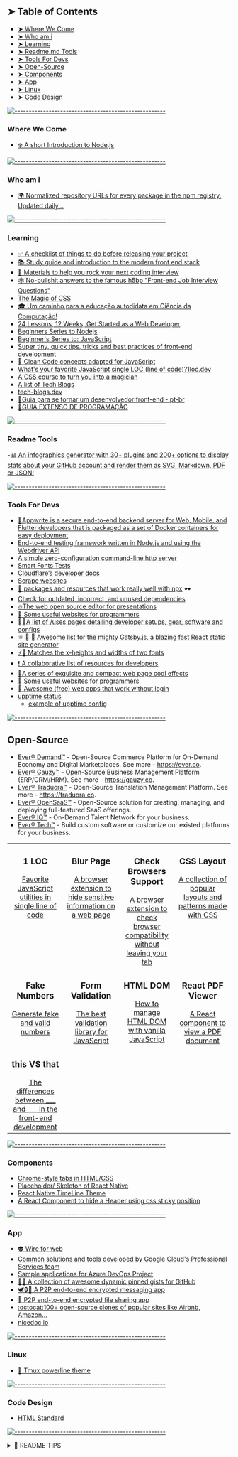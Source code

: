 ## ➤ Table of Contents

* [➤ Where We Come](#where-we-come)
* [➤ Who am i](#who-am-i)
* [➤ Learning](#learning)
* [➤ Readme.md Tools](#readme-tools)
* [➤ Tools For Devs](#tools-for-devs)
* [➤ Open-Source](#open-source)
* [➤ Components](#components)
* [➤ App](#app)
* [➤ Linux](#linux)
* [➤ Code Design](#code-design)


[![-----------------------------------------------------](https://raw.githubusercontent.com/andreasbm/readme/master/assets/lines/colored.png)](#table-of-contents)

### Where We Come

  - [❄️ A short Introduction to Node.js](https://github.com/maxogden/art-of-node)

[![-----------------------------------------------------](https://raw.githubusercontent.com/andreasbm/readme/master/assets/lines/colored.png)](#table-of-contents)

### Who am i

  - [🌍 Normalized repository URLs for every package in the npm registry. Updated daily...](https://github.com/nice-registry/all-the-package-repos)

[![-----------------------------------------------------](https://raw.githubusercontent.com/andreasbm/readme/master/assets/lines/colored.png)](#table-of-contents)

### Learning

  - [✅ A checklist of things to do before releasing your project](https://github.com/amilajack/project-checklist)
  - [📚 Study guide and introduction to the modern front end stack](https://github.com/grab/front-end-guide)
  - [💯 Materials to help you rock your next coding interview](https://github.com/yangshun/tech-interview-handbook)
  - [🕸 No-bullshit answers to the famous h5bp "Front-end Job Interview Questions"](https://github.com/yangshun/front-end-interview-handbook)
  - [The Magic of CSS](https://github.com/adamschwartz/magic-of-css)
  - [🎓 Um caminho para a educação autodidata em Ciência da Computação!](https://github.com/Universidade-Livre/ciencia-da-computacao)
  - [24 Lessons, 12 Weeks, Get Started as a Web Developer](https://github.com/microsoft/Web-Dev-For-Beginners)
  - [Beginners Series to Nodejs](https://channel9.msdn.com/Series/Beginners-Series-to-Nodejs?WT.mc_id=academic-13441-cxa)
  - [Beginner's Series to: JavaScript](https://channel9.msdn.com/Series/Beginners-Series-to-JavaScript?WT.mc_id=academic-13441-cxa)
  - [Super tiny, quick tips, tricks and best practices of front-end development](https://github.com/1milligram/frontend-tips)
  - [🛁 Clean Code concepts adapted for JavaScript](https://github.com/ryanmcdermott/clean-code-javascript)
  - [What's your favorite JavaScript single LOC (line of code)?1loc.dev](https://github.com/1milligram/1loc)
  - [A CSS course to turn you into a magician](https://adamschwartz.co/magic-of-css/chapters/6-transitions/)
  - [A list of Tech Blogs](https://github.com/markodenic/awesome-tech-blogs)
  - [tech-blogs.dev](https://tech-blogs.dev/) 
  - [🎯Guia para se tornar um desenvolvedor front-end - pt-br](https://github.com/arthurspk/guiadofrontend/blob/main/README.md)
  - [🎯GUIA EXTENSO DE PROGRAMAÇÃO](https://github.com/arthurspk/guiadevbrasil/blob/main/README.md)

[![-----------------------------------------------------](https://raw.githubusercontent.com/andreasbm/readme/master/assets/lines/colored.png)](#table-of-contents)

### Readme Tools

  -[📊 An infographics generator with 30+ plugins and 200+ options to display stats about your GitHub account and render them as SVG, Markdown, PDF or JSON!](https://github.com/lowlighter/metrics)
  
[![-----------------------------------------------------](https://raw.githubusercontent.com/andreasbm/readme/master/assets/lines/colored.png)](#table-of-contents)

### Tools For Devs

  - [🚀Appwrite is a secure end-to-end backend server for Web, Mobile, and Flutter developers that is packaged as a set of Docker containers for easy deployment](https://github.com/appwrite/appwrite)
  - [End-to-end testing framework written in Node.js and using the Webdriver API](https://github.com/nightwatchjs/nightwatch)
  - [A simple zero-configuration command-line http server](https://github.com/http-party/http-server)
  - [Smart Fonts Tests](https://github.com/adamschwartz/typography.js)
  - [Cloudflare’s developer docs](https://github.com/adamschwartz/cloudflare-docs)
  - [Scrape websites](https://github.com/adamschwartz/web.scraper.workers.dev)
  - [🌟 packages and resources that work really well with npx](https://github.com/zkat/npx) 🕶
  - [Check for outdated, incorrect, and unused dependencies](https://github.com/dylang/npm-check)
  - [🔥The web open source editor for presentations](https://github.com/deckgo/deckdeckgo#getting-started)
  - [🔗 Some useful websites for programmers](https://github.com/sdmg15/Best-websites-a-programmer-should-visit)
  - [🧙‍♂️A list of /uses pages detailing developer setups, gear, software and configs](https://github.com/wesbos/awesome-uses)
  - [⚛️ 📄 🚀 Awesome list for the mighty Gatsby.js, a blazing fast React static site generator](https://github.com/prayash/awesome-gatsby)
  - [⚡️🎨 Matches the x-heights and widths of two fonts](https://github.com/notwaldorf/font-style-matcher)
  - [❗️ A collaborative list of resources for developers](https://github.com/marcelscruz/dev-resources)
  - [🚀A series of exquisite and compact web page cool effects](https://github.com/lindelof/awesome-web-effect)
  - [🔗 Some useful websites for programmers](https://github.com/sdmg15/Best-websites-a-programmer-should-visit)
  - [🚀 Awesome (free) web apps that work without login](https://github.com/aviaryan/awesome-no-login-web-apps)
  - [upptime status](https://status-plus.github.io/StatusPlus/)
    - [example of upptime config](https://github.com/Status-Plus/StatusPlus/blob/master/.upptimerc.yml) 

[![-----------------------------------------------------](https://raw.githubusercontent.com/andreasbm/readme/master/assets/lines/colored.png)](#table-of-contents)

## Open-Source

- [Ever® Demand™](https://github.com/ever-co/ever-demand) - Open-Source Commerce Platform for On-Demand Economy and Digital Marketplaces. See more - https://ever.co.
- [Ever® Gauzy™](https://github.com/ever-co/ever-gauzy) - Open-Source Business Management Platform (ERP/CRM/HRM). See more - https://gauzy.co.
- [Ever® Traduora™](https://github.com/ever-co/ever-traduora) - Open-Source Translation Management Platform. See more - https://traduora.co.
- [Ever® OpenSaaS™](https://github.com/ever-co/ever-opensaas) -  Open-Source solution for creating, managing, and deploying full-featured SaaS offerings.
- [Ever® IQ™](https://everiq.co) - On-Demand Talent Network for your business.
- [Ever® Tech™](https://ever.tech) - Build custom software or customize our existed platforms for your business.

<table>
    <tbody>
        <tr valign="top">
            <td width="25%" align="center">
                <h3>1 LOC</h3>
                <a href="https://1loc.dev">Favorite JavaScript utilities in single line of code</a>
            </td>
            <td width="25%" align="center">
                <h3>Blur Page</h3>
                <a href="https://blur.page">A browser extension to hide sensitive information on a web page</a>
            </td>
            <td width="25%" align="center">
                <h3>Check Browsers Support</h3>
                <a href="https://checkbrowsers.support">A browser extension to check browser compatibility without leaving your tab</a>
            </td>
            <td width="25%" align="center">
                <h3>CSS Layout</h3>
                <a href="https://csslayout.io">A collection of popular layouts and patterns made with CSS</a>
            </td>
        </tr>
        <tr valign="top">
            <td width="25%" align="center">
                <h3>Fake Numbers</h3>
                <a href="https://fakenumbers.io">Generate fake and valid numbers</a>
            </td>
            <td width="25%" align="center">
                <h3>Form Validation</h3>
                <a href="https://formvalidation.io">The best validation library for JavaScript</a>
            </td>
            <td width="25%" align="center">
                <h3>HTML DOM</h3>
                <a href="https://htmldom.dev">How to manage HTML DOM with vanilla JavaScript</a>
            </td>
            <td width="25%" align="center">
                <h3>React PDF Viewer</h3>
                <a href="https://react-pdf-viewer.dev">A React component to view a PDF document</a>
            </td>
        </tr>
        <tr valign="top">
            <td width="25%" align="center">
                <h3>this VS that</h3>
                <a href="https://thisthat.dev">The differences between ___ and ___ in the front-end development</a>
            </td>
            <td width="25%" align="center"></td>
            <td width="25%" align="center"></td>
            <td width="25%" align="center"></td>
        </tr>
    </tbody>
</table>

[![-----------------------------------------------------](https://raw.githubusercontent.com/andreasbm/readme/master/assets/lines/colored.png)](#table-of-contents)

### Components

  - [Chrome-style tabs in HTML/CSS](https://github.com/adamschwartz/chrome-tabs)
  - [Placeholder/ Skeleton of React Native](https://github.com/tomzaku/react-native-shimmer-placeholder)
  - [React Native TimeLine Theme](https://github.com/tomzaku/react-native-timeline-theme)
  - [A React Component to hide a Header using css sticky position](https://github.com/Integreat/react-sticky-headroom)


[![-----------------------------------------------------](https://raw.githubusercontent.com/andreasbm/readme/master/assets/lines/colored.png)](#table-of-contents)

### App

  - [👽 Wire for web](https://github.com/wireapp/wire-webapp)
  - [Common solutions and tools developed by Google Cloud's Professional Services team](https://github.com/GoogleCloudPlatform/professional-services)
  - [Sample applications for Azure DevOps Project](https://github.com/microsoft/devops-project-samples)
  - [📌✨ A collection of awesome dynamic pinned gists for GitHub](https://github.com/matchai/awesome-pinned-gists)
  - [🕊️🔒💬 A P2P end-to-end encrypted messaging app](https://github.com/HR/ciphora)
  - [🚀 P2P end-to-end encrypted file sharing app](https://github.com/HR/spacedrop)
  - [:octocat:100+ open-source clones of popular sites like Airbnb, Amazon...](https://github.com/GorvGoyl/Clone-Wars)
  - [nicedoc.io](https://nicedoc.io/araguaci/awesome-stars)


[![-----------------------------------------------------](https://raw.githubusercontent.com/andreasbm/readme/master/assets/lines/colored.png)](#table-of-contents)

### Linux

  - [🎨 Tmux powerline theme](https://github.com/wfxr/tmux-power)


[![-----------------------------------------------------](https://raw.githubusercontent.com/andreasbm/readme/master/assets/lines/colored.png)](#table-of-contents)

### Code Design

  - [HTML Standard](https://github.com/whatwg/html)

[![-----------------------------------------------------](https://raw.githubusercontent.com/andreasbm/readme/master/assets/lines/colored.png)](#table-of-contents)

<details>
<summary>📖 README TIPS </summary>
<br />

[![-----------------------------------------------------](https://raw.githubusercontent.com/andreasbm/readme/master/assets/lines/colored.png)](#table-of-contents)

## ➤ Table of Contents

* [➤ Installation](#-installation)
* [➤ Getting Started (slower)](#-getting-started-slower)
	* [Blueprint](#blueprint)
	* [Usage](#usage)
	* [Configuration](#configuration)
* [➤ Featured README's](#-featured-readmes)
* [➤ Future work](#-future-work)
* [➤ FAQ](#-faq)
	* [Can I see how my README file is going to look before I commit it?](#can-i-see-how-my-readme-file-is-going-to-look-before-i-commit-it)
	* [How can I get involved?](#how-can-i-get-involved)
	* [I already have a large README file - I don't have time to rewrite everything!](#i-already-have-a-large-readme-file---i-dont-have-time-to-rewrite-everything)
	* [How can I support you?](#how-can-i-support-you)
* [➤ Contributors](#-contributors-1)
* [➤ License](#-license-1)

![-----------------------------------------------------](https://raw.githubusercontent.com/andreasbm/readme/master/assets/lines/dark.png)

Yeah! Dark mode on your `README.md` is awesome indeed. You have other options besides dark mode. Here's all the line styles you can choose from.

* "aqua" ![-----------------------------------------------------](https://raw.githubusercontent.com/andreasbm/readme/master/assets/lines/aqua.png)
* "cloudy" ![-----------------------------------------------------](https://raw.githubusercontent.com/andreasbm/readme/master/assets/lines/cloudy.png)
* "colored" ![-----------------------------------------------------](https://raw.githubusercontent.com/andreasbm/readme/master/assets/lines/colored.png)
* "cut" ![-----------------------------------------------------](https://raw.githubusercontent.com/andreasbm/readme/master/assets/lines/cut.png)
* "dark" ![-----------------------------------------------------](https://raw.githubusercontent.com/andreasbm/readme/master/assets/lines/dark.png)
* "fire" ![-----------------------------------------------------](https://raw.githubusercontent.com/andreasbm/readme/master/assets/lines/fire.png)
* "grass" ![-----------------------------------------------------](https://raw.githubusercontent.com/andreasbm/readme/master/assets/lines/grass.png)
* "rainbow" ![-----------------------------------------------------](https://raw.githubusercontent.com/andreasbm/readme/master/assets/lines/rainbow.png)
* "solar" ![-----------------------------------------------------](https://raw.githubusercontent.com/andreasbm/readme/master/assets/lines/solar.png)
* "vintage" ![-----------------------------------------------------](https://raw.githubusercontent.com/andreasbm/readme/master/assets/lines/vintage.png)
* "water" ![-----------------------------------------------------](https://raw.githubusercontent.com/andreasbm/readme/master/assets/lines/water.png)	
</details>


